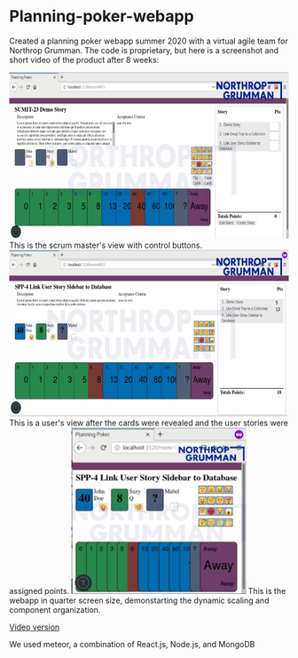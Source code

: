 # Planning-poker-webapp
Created a planning poker webapp summer 2020 with a virtual agile team for Northrop Grumman. The code is proprietary, but here is a screenshot and short video of the product after 8 weeks: 

<img src="https://github.com/DorotheaF/Planning-poker-webapp/blob/master/PP1_watermarked.jpg" height="300" />
This is the scrum master's view with control buttons.

<img src="https://github.com/DorotheaF/Planning-poker-webapp/blob/master/pp2_watermarked.jpg" height="300"/>
This is a user's view after the cards were revealed and the user stories were assigned points.

<img src="https://github.com/DorotheaF/Planning-poker-webapp/blob/master/PP3_watermarked.jpg" height="300" />
This is the webapp in quarter screen size, demonstarting the dynamic scaling and component organization.

[Video version](https://github.com/DorotheaF/Planning-poker-webapp/blob/master/Watermaked_PPDemo.mp4)

We used meteor, a combination of React.js, Node.js, and MongoDB
